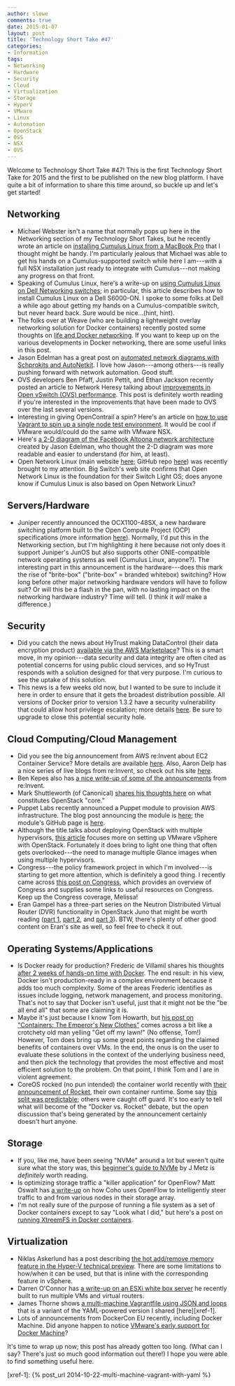 ```yaml
---
author: slowe
comments: true
date: 2015-01-07
layout: post
title: 'Technology Short Take #47'
categories:
- Information
tags:
- Networking
- Hardware
- Security
- Cloud
- Virtualization
- Storage
- HyperV
- VMware
- Linux
- Automation
- OpenStack
- OSS
- NSX
- OVS
---
```


Welcome to Technology Short Take #47! This is the first Technology Short Take for 2015 and the first to be published on the new blog platform. I have quite a bit of information to share this time around, so buckle up and let's get started!

## Networking

* Michael Webster isn't a name that normally pops up here in the Networking section of my Technology Short Takes, but he recently wrote an article on [installing Cumulus Linux from a MacBook Pro][link-2] that I thought might be handy. I'm particularly jealous that Michael was able to get his hands on a Cumulus-supported switch while here I am---with a full NSX installation just ready to integrate with Cumulus---not making any progress on that front.
* Speaking of Cumulus Linux, here's a write-up on [using Cumulus Linux on Dell Networking switches][link-16]; in particular, this article describes how to install Cumulus Linux on a Dell S6000-ON. I spoke to some folks at Dell a while ago about getting my hands on a Cumulus-compatible switch, but never heard back. Sure would be nice...(hint, hint).
* The folks over at Weave (who are building a lightweight overlay networking solution for Docker containers) recently posted some thoughts on [life and Docker networking][link-3]. If you want to keep up on the various developments in Docker networking, there are some useful links in this post.
* Jason Edelman has a great post on [automated network diagrams with Schprokits and AutoNetkit][link-8]. I love how Jason---among others---is really pushing forward with network automation. Good stuff.
* OVS developers Ben Pfaff, Justin Pettit, and Ethan Jackson recently posted an article to Network Heresy talking about [improvements in Open vSwitch (OVS) performance][link-14]. This post is definitely worth reading if you're interested in the improvements that have been made to OVS over the last several versions.
* Interesting in giving OpenContrail a spin? Here's an article on [how to use Vagrant to spin up a single node test environment][link-27]. It would be cool if VMware would/could do the same with VMware NSX.
* Here's [a 2-D diagram of the Facebook Altoona network architecture][link-29] created by Jason Edelman, who thought the 2-D diagram was more readable and easier to understand (for him, at least).
* Open Network Linux (main website [here][link-31]; GitHub repo [here][link-32]) was recently brought to my attention. Big Switch's web site confirms that Open Network Linux is the foundation for their Switch Light OS; does anyone know if Cumulus Linux is also based on Open Network Linux?

## Servers/Hardware

* Juniper recently announced the OCX1100-48SX, a new hardware switching platform built to the Open Compute Project (OCP) specifications (more information [here][link-24]). Normally, I'd put this in the Networking section, but I'm highlighting it here because not only does it support Juniper's JunOS but also supports other ONIE-compatible network operating systems as well (Cumulus Linux, anyone?). The interesting part in this announcement is the hardware---does this mark the rise of "brite-box" ("brite-box" = branded whitebox) switching? How long before other major networking hardware vendors will have to follow suit? Or will this be a flash in the pan, with no lasting impact on the networking hardware industry? Time will tell. (I think it _will_ make a difference.)

## Security

* Did you catch the news about HyTrust making DataControl (their data encryption product) [available via the AWS Marketplace][link-9]? This is a smart move, in my opinion---data security and data integrity are often cited as potential concerns for using public cloud services, and so HyTrust responds with a solution designed for that very purpose. I'm curious to see the uptake of this solution.
* This news is a few weeks old now, but I wanted to be sure to include it here in order to ensure that it gets the broadest distribution possible. All versions of Docker prior to version 1.3.2 have a security vulnerability that could allow host privilege escalation; more details [here][link-30]. Be sure to upgrade to close this potential security hole.

## Cloud Computing/Cloud Management

* Did you see the big announcement from AWS re:Invent about EC2 Container Service? More details are available [here][link-4]. Also, Aaron Delp has a nice series of live blogs from re:Invent, so check out his site [here][link-5].
* Ben Kepes also has [a nice write-up of some of the announcements][link-6] from re:Invent.
* Mark Shuttleworth (of Canonical) [shares his thoughts here][link-12] on what constitutes OpenStack "core."
* Puppet Labs recently announced a Puppet module to provision AWS infrastructure. The blog post announcing the module is [here][link-18]; the module's GitHub page is [here][link-19].
* Although the title talks about deploying OpenStack with multiple hypervisors, [this article][link-22] focuses more on setting up VMware vSphere with OpenStack. Fortunately it does bring to light one thing that often gets overlooked---the need to manage multiple Glance images when using multiple hypervisors.
* Congress---the policy framework project in which I'm involved---is starting to get more attention, which is definitely a good thing. I recently came across [this post on Congress][link-23], which provides an overview of Congress and supplies some links to useful resources on Congress. Keep up the Congress coverage, Melissa!
* Eran Gampel has a three-part series on the Neutron Distributed Virtual Router (DVR) functionality in OpenStack Juno that might be worth reading ([part 1][link-33], [part 2][link-34], and [part 3][link-35]). BTW, there's plenty of other good content on Eran's site as well, so feel free to check it out.

## Operating Systems/Applications

* Is Docker ready for production? Frederic de Villamil shares his thoughts [after 2 weeks of hands-on time with Docker][link-7]. The end result: in his view, Docker isn't production-ready in a complex environment because it adds too much complexity. Some of the areas Frederic identifies as issues include logging, network management, and process monitoring. That's not to say that Docker isn't useful, just that it might not be the "be all end all" that some are claiming it is.
* Maybe it's just because I know Tom Howarth, but [his post on "Containers: The Emperor's New Clothes"][link-13] comes across a bit like a crotchety old man yelling "Get off my lawn!" (No offense, Tom!) However, Tom does bring up some great points regarding the claimed benefits of containers over VMs. In the end, the onus is on the user to evaluate these solutions in the context of the underlying business need, and then pick the technology that provides the most effective and most efficient solution to the problem. On that point, I think Tom and I are in violent agreement.
* CoreOS rocked (no pun intended) the container world recently with [their announcement of Rocket][link-26], their own container runtime. Some say [this split was predictable][link-28]; others were caught off guard. It's too early to tell what will become of the "Docker vs. Rocket" debate, but the open discussion that's being generated by the announcement certainly doesn't hurt anyone.

## Storage

* If you, like me, have been seeing "NVMe" around a lot but weren't quite sure what the story was, this [beginner's guide to NVMe][link-1] by J Metz is _definitely_ worth reading.
* Is optimizing storage traffic a "killer application" for OpenFlow? Matt Oswalt has [a write-up][link-10] on how Coho uses OpenFlow to intelligently steer traffic to and from various nodes in their storage array.
* I'm not really sure of the purpose of running a file system as a set of Docker containers except to say "Look what I did," but here's a post on [running XtreemFS in Docker containers][link-15].

## Virtualization

* Niklas Askerlund has a post describing [the hot add/remove memory feature in the Hyper-V technical preview][link-11]. There are some limitations to how/when it can be used, but that is inline with the corresponding feature in vSphere.
* Darren O'Connor has [a write-up on an ESXi white box server][link-17] he recently built to run multiple VMs and virtual routers.
* James Thorne shows [a multi-machine Vagrantfile using JSON and loops][link-20] that is a variant of the YAML-powered version I shared [here][xref-1].
* Lots of announcements from DockerCon EU recently, including Docker Machine. Did anyone happen to notice [VMware's early support for Docker Machine][link-25]?

It's time to wrap up now; this post has already gotten too long. (What can I say? There's just so much good information out there!) I hope you were able to find something useful here.


[link-1]: http://sniaesfblog.org/?p=368
[link-2]: http://longwhiteclouds.com/2014/11/13/installing-cumulus-linux-from-a-macbook-pro/
[link-3]: http://weaveblog.com/2014/11/13/life-and-docker-networking/
[link-4]: https://aws.amazon.com/blogs/aws/cloud-container-management/
[link-5]: http://www.aarondelp.com
[link-6]: http://www.forbes.com/sites/benkepes/2014/11/13/more-amazonian-announcements-aws-anoints-docker-and-makes-a-nod-towards-star-wars/
[link-7]: https://t37.net/is-docker-ready-for-production-feedbacks-of-a-2-weeks-hands-on.html
[link-8]: http://www.jedelman.com/home/automated-network-diagrams-with-schprokits-autonetkit
[link-9]: http://www.businesswire.com/news/home/20141111005354/en/HyTrust-HyTrust-DataControl™-AWS-Marketplace#.VGI19PnF_14
[link-10]: http://keepingitclassless.net/2014/11/openflow-based-storage-traffic-steering-coho-data/
[link-11]: http://vniklas.djungeln.se/2014/11/11/hot-addremove-memory-on-a-hyper-v-vm-in-technical-preview/
[link-12]: http://www.markshuttleworth.com/archives/1428
[link-13]: http://www.virtualizationpractice.com/containers-emperors-new-clothes-29439/
[link-14]: http://networkheresy.com/2014/11/13/accelerating-open-vswitch-to-ludicrous-speed/
[link-15]: http://xtreemfs.blogspot.jp/2014/10/xtreemfs-in-docker-containers.html
[link-16]: http://humairahmed.com/blog/?p=7820
[link-17]: https://mellowd.co.uk/ccie/?p=5746
[link-18]: http://puppetlabs.com/blog/provision-aws-infrastructure-using-puppet
[link-19]: https://github.com/puppetlabs/puppetlabs-aws
[link-20]: http://thornelabs.net/2014/11/13/multi-machine-vagrantfile-with-shorter-cleaner-syntax-using-json-and-loops.html
[link-22]: http://www.cloudenablers.com/blog/deploying-openstack-with-multi-hypervisor-environment/
[link-23]: http://vmiss.net/openstack/openstack-congress-policy-for-your-cloud/
[link-24]: http://forums.juniper.net/t5/Data-Center-Technologists/Juniper-OCX1100-48SX-Technical-Deep-Dive/ba-p/265370
[link-25]: https://github.com/cloudnativeapps/machine/releases/tag/vmw_tech_preview
[link-26]: https://coreos.com/blog/rocket/
[link-27]: http://www.opencontrail.org/use-vagrant-to-bring-up-a-test-only-single-node-opencontrail-1-20-system/
[link-28]: http://danielcompton.net/2014/12/02/modular-integrated-docker-coreos
[link-29]: http://www.jedelman.com/home/facebook-altoona-network-diagram-in-2-d
[link-30]: http://www.openwall.com/lists/oss-security/2014/11/24/5
[link-31]: http://opennetlinux.org/
[link-32]: https://github.com/opennetworklinux/ONL
[link-33]: http://blog.gampel.net/2014/12/openstack-neutron-distributed-virtual.html
[link-34]: http://blog.gampel.net/2014/12/openstack-dvr2-floating-ips.html
[link-35]: http://blog.gampel.net/2015/01/openstack-DVR-SNAT.html
[xref-1]: {% post_url 2014-10-22-multi-machine-vagrant-with-yaml %}
